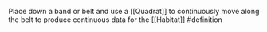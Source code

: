 Place down a band or belt and use a [[Quadrat]] to continuously move along the belt to produce continuous data for the [[Habitat]]
#definition